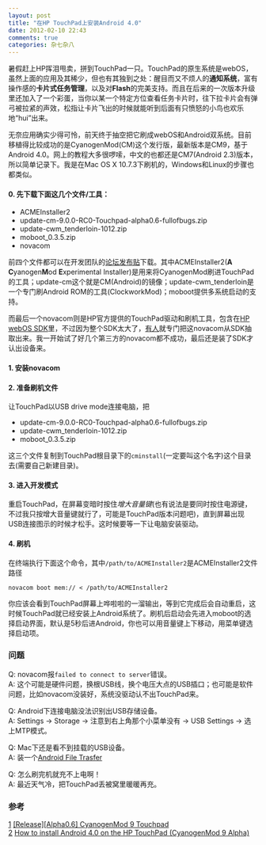 ```yaml
---
layout: post
title: "在HP TouchPad上安装Android 4.0"
date: 2012-02-10 22:43
comments: true
categories: 杂七杂八
---
```

暑假赶上HP挥泪甩卖，拼到TouchPad一只。TouchPad的原生系统是webOS，虽然上面的应用及其稀少，但也有其独到之处：醒目而又不烦人的**通知系统**，富有操作感的**卡片式任务管理**，以及对**Flash**的完美支持。而且在后来的一次版本升级里还加入了一个彩蛋，当你以某一个特定方位查看任务卡片时，往下拉卡片会有弹弓被拉紧的声效，松指让卡片飞出的时候就能听到后面有只愤怒的小鸟也欢乐地“hui”出来。

无奈应用确实少得可怜，前天终于抽空把它刷成webOS和Android双系统。目前移植得比较成功的是CyanogenMod(CM)这个发行版，最新版本是CM9，基于Android 4.0。网上的教程大多很啰嗦，中文的也都还是CM7(Android 2.3)版本，所以简单记录下。我是在Mac OS X 10.7.3下刷机的，Windows和Linux的步骤也都类似。

#### 0. 先下载下面这几个文件/工具：
* ACMEInstaller2  
* update-cm-9.0.0-RC0-Touchpad-alpha0.6-fullofbugs.zip  
* update-cwm_tenderloin-1012.zip  
* moboot_0.3.5.zip  
* novacom

前四个文件都可以在开发团队的[论坛发布贴][1]下载。其中ACMEInstaller2(**A** **C**yanogen**M**od **E**xperimental Installer)是用来将CyanogenMod刷进TouchPad的工具；update-cm这个就是CM(Android)的镜像；update-cwm_tenderloin是一个专门刷Android ROM的工具(ClockworkMod)；moboot提供多系统启动的支持。

而最后一个novacom则是HP官方提供的TouchPad驱动和刷机工具，包含在[HP webOS SDK](https://developer.palm.com/content/resources/develop/sdk_pdk_download.html)里，不过因为整个SDK太大了，[有人](http://code.google.com/p/universal-novacom-installer/downloads/list)就专门把这novacom从SDK抽取出来。我一开始试了好几个第三方的novacom都不成功，最后还是装了SDK才认出设备来。

#### 1. 安装novacom

#### 2. 准备刷机文件  
让TouchPad以USB drive mode连接电脑，把

* update-cm-9.0.0-RC0-Touchpad-alpha0.6-fullofbugs.zip  
* update-cwm_tenderloin-1012.zip  
* moboot_0.3.5.zip

这三个文件复制到TouchPad根目录下的`cminstall`(一定要叫这个名字)这个目录去(需要自己新建目录)。

#### 3. 进入开发模式  
重启TouchPad，在屏幕变暗时按住*增大音量键*(也有说法是要同时按住电源键，不过我只按增大音量键就行了，可能是TouchPad版本问题吧)，直到屏幕出现USB连接图示的时候才松手。这时候要等一下让电脑安装驱动。

#### 4. 刷机  
在终端执行下面这个命令，其中`/path/to/ACMEInstaller2`是ACMEInstaller2文件路径

```
novacom boot mem:// < /path/to/ACMEInstaller2
```

你应该会看到TouchPad屏幕上哗啦啦的一溜输出，等到它完成后会自动重启，这时候TouchPad就已经安装上Android系统了。刷机后启动会先进入moboot的选择启动界面，默认是5秒后进Android，你也可以用音量键上下移动，用菜单键选择启动项。

### 问题

Q: novacom报`failed to connect to server`错误。  
A: 这个可能是硬件问题，换根USB线，换个电压大点的USB插口；也可能是软件问题，比如novacom没装好，系统没驱动认不出TouchPad来。

Q: Android下连接电脑没法识别出USB存储设备。  
A: Settings -> Storage -> 注意到右上角那个小菜单没有 -> USB Settings -> 选上MTP模式。

Q: Mac下还是看不到挂载的USB设备。  
A: 装一个[Android File Trasfer](http://www.android.com/filetransfer)

Q: 怎么刷完机就充不上电啊！  
A: 最近天气冷，把TouchPad丢被窝里暖暖再充。

### 参考  
[1] [[Release][Alpha0.6] CyanogenMod 9 Touchpad][1]  
[2] [How to install Android 4.0 on the HP TouchPad (CyanogenMod 9 Alpha)][2]  

[1]: http://rootzwiki.com/topic/15509-releasealpha06-cyanogenmod-9-touchpad/ "[Release][Alpha0.6] CyanogenMod 9 Touchpad"
[2]: http://liliputing.com/2012/01/how-to-install-android-4-0-on-the-hp-touchpad-cyanogenmod-9-alpha.html
  "How to install Android 4.0 on the HP TouchPad (CyanogenMod 9 Alpha)"
